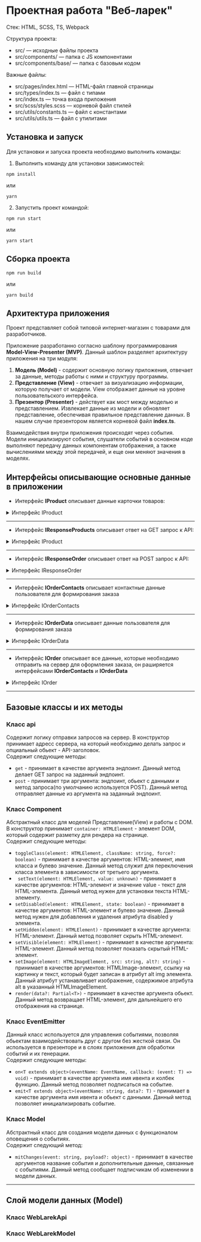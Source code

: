 # Проектная работа "Веб-ларек"

Стек: HTML, SCSS, TS, Webpack

Структура проекта:
- src/ — исходные файлы проекта
- src/components/ — папка с JS компонентами
- src/components/base/ — папка с базовым кодом

Важные файлы:
- src/pages/index.html — HTML-файл главной страницы
- src/types/index.ts — файл с типами
- src/index.ts — точка входа приложения
- src/scss/styles.scss — корневой файл стилей
- src/utils/constants.ts — файл с константами
- src/utils/utils.ts — файл с утилитами

## Установка и запуск
Для установки и запуска проекта необходимо выполнить команды:
1. Выполнить команду для установки зависимостей:
```
npm install
```
или
```
yarn
```
2. Запустить проект командой:
```
npm run start
```
или
```
yarn start
```
## Сборка проекта
```
npm run build
```
или
```
yarn build
```

## Архитектура приложения

Проект представляет собой типовой интернет-магазин с товарами для разработчиков.

Приложение разработанно согласно шаблону программирования **Model-View-Presenter (MVP)**. Данный шаблон разделяет архитектуру приложения на три модуля: 
1. **Модель (Model)** - содержит основную логику приложения, отвечает за данные, методы работы с ними и структуру программы.
2. **Представление (View)** - отвечает за визуализацию информации, которую получает от модели. View отображает данные на уровне пользовательского интерфейса.
3. **Презентор (Presenter)** - действует как мост между моделью и представлением. Извлекает данные из модели и обновляет представление, обеспечивая правильное представление данных.
В нашем случае презентором является корневой файл **index.ts**.

Взаимодействия внутри приложения происходят через события. Модели инициализируют события, слушатели событий в основном коде выполняют передачу данных компонентам отображения, а также вычислениями между этой передачей, и еще они меняют значения в моделях.
 
## Интерфейсы описывающие основные данные в приложении

+ Интерфейс **IProduct** описывает данные карточки товаров:

<details>
<summary>Интерфейс IProduct</summary>

```ts
interface IProduct {
  id: string;
  description: string;
  image: string;
  title: string;
  category: string;
  price: number | null;
};
```

</details>

***

+ Интерфейс **IResponseProducts** описывает ответ на GET запрос к API:

<details>
<summary>Интерфейс IProduct</summary>

```ts
interface IResponseProducts {
  total: number;
  items: IProduct[];
};
```

</details>

***

+ Интерфейс **IResponseOrder** описывает ответ на POST запрос к API:

<details>
<summary>Интерфейс IResponseOrder</summary>

```ts
interface IResponseOrder {
  id: string;
  total: number;
};
```

</details>

***

+ Интерфейс **IOrderContacts** описывает контактные данные пользователя для формирования заказа

<details>
<summary>Интерфейс IOrderContacts</summary>

```ts
interface IOrderContacts {
  email: string;
  phone: string;
};
```

</details>

***

+ Интерфейс **IOrderData** описывает данные пользователя для формирования заказа

<details>
<summary>Интерфейс IOrderData</summary>

```ts
interface IOrderData {
  payment: string;
  address: string;
};
```

</details>

***

+ Интерфейс **IOrder** описывает все данные, которые необходимо отправить на сервер для оформления заказа, он раширяется интерфейсами **IOrderContacts** и **IOrderData**

<details>
<summary> Интерфейс IOrder</summary>

```ts
interface IOrder extends IOrderContacts, IOrderData {
  total: number;
  items: string[];
};
```

</details>

***

## Базовые классы и их методы

### **Класс api**
Содержит логику отправки запросов на сервер. В конструктор принимает адресс сервера, на который необходимо делать запрос и опциальный обьект - API-заголовок.   
Содержит следующие методы:
+ ```get``` - принимает в качестве аргумента эндпоинт. Данный метод делает GET запрос на заданный эндпоинт.
+ ```post``` - принимает три аргумента: эндпоинт, обьект с данными и метод запроса(по умолчанию используется POST). Данный метод отправляет данные из аргумента на заданный эндпоинт.

### **Класс Component**
Абстрактный класс для моделей Представление(View) и работы с DOM. В конструктор принимает ```container: HTMLElement``` - элемент DOM, который содержит разметку для рендера на странице.   
Содержит следующие методы:
+ ```toggleClass(element: HTMLElement, className: string, force?: boolean)``` - принимает в качестве аргументов: HTML-элемент, имя класса и булево значение. Данный метод служит для переключения класса элемента в зависимости от третьего аргумента.
+ ``` setText(element: HTMLElement, value: unknown)``` - принимает в качестве аргументов: HTML-элемент и значение value - текст для HTML-элемента. Данный метод нужен для установки текста HTML-элементу.
+ ```setDisabled(element: HTMLElement, state: boolean)``` - принимает в качестве аргументов: HTML-элемент и булево значение. Данный метод нужен для добавления и удаления атрибута disabled у элемента.
+ ```setHidden(element: HTMLElement)``` - принимает в качестве аргумента: HTML-элемент. Данный метод позволяет скрыть HTML-элемент. 
+ ```setVisible(element: HTMLElement)``` - принимает в качестве аргумента: HTML-элемент. Данный метод позволяет показать скрытый HTML-элемент. 
+ ```setImage(element: HTMLImageElement, src: string, alt?: string)``` - принимает в качестве аргументов: HTMLImage-элемент, ссылку на картинку и текст, который будет записан в атрибут alt img элемента. Данный атрибут устанавливает изображение, содержимое атрибута alt в указанный HTMLImageElement.
+ ```render(data?: Partial<T>)``` - принимает в качестве аргумента обьект. Данный метод возвращает HTML-элемент, для дальнейшего его отображения на странице.

### **Класс EventEmitter**
Данный класс используется для управления событиями, позволяя обьектам взаимодействовать друг с другом без жесткой связи. Он используется в презенторе и в слоях приложения для обработки событий и их генерации.  
Содержит следующие методы:
+ ```on<T extends object>(eventName: EventName, callback: (event: T) => void)``` - принимает в качестве аргумента имя ивента и колбек функцию. Данный метод позволяет подписаться на событие.
+ ```emit<T extends object>(eventName: string, data?: T)``` - принимает в качестве аргумента имя ивента и обьект с данными. Данный метод позволяет инициализировать событие.

### **Класс Model**
Абстрактный класс для создания модели данных с функционалом оповещения о событиях.  
Содержит следующий метод:
+ ```mitChanges(event: string, payload?: object)``` - принимает в качестве аргументов название события и дополнительные данные, связанные с событиями. Данный метод сообщает подписчикам об изменении в модели данных.

***

## Слой модели данных (Model)

### Класс **WebLarekApi**

### Класс **WebLarekModel**
